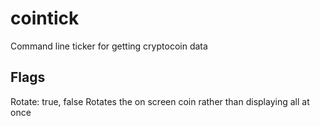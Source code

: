 # cointick
Command line ticker for getting cryptocoin data

## Flags
Rotate: true, false
	Rotates the on screen coin rather than displaying all at once




